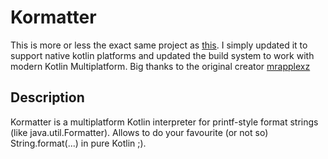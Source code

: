 # Kormatter

This is more or less the exact same project as [this](https://github.com/pearxteam/kormatter). I 
simply updated it to support native kotlin platforms and updated the build system to work with 
modern Kotlin Multiplatform. Big thanks to the original creator [mrapplexz](https://github.com/mrapplexz)


## Description
Kormatter is a multiplatform Kotlin interpreter for printf-style format strings 
(like java.util.Formatter). Allows to do your favourite (or not so) String.format(...) in pure Kotlin ;).

